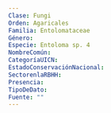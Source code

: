 ```yaml
---
Clase: Fungi
Orden: Agaricales
Familia: Entolomataceae
Género: 
Especie: Entoloma sp. 4
NombreComún: 
CategoríaUICN: 
EstadoConservaciónNacional: 
SectorenlaRBHH: 
Presencia: 
TipoDeDato: 
Fuente: ""
---
```

